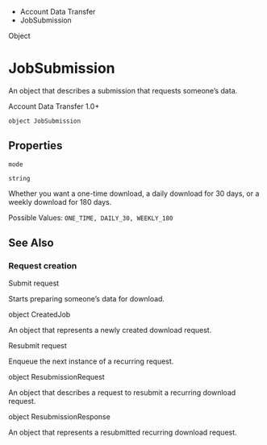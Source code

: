 

- Account Data Transfer
-  JobSubmission 

Object

# JobSubmission

An object that describes a submission that requests someone’s data.

Account Data Transfer 1.0+

``` source
object JobSubmission
```

## Properties

`mode`

`string`

Whether you want a one-time download, a daily download for 30 days, or a weekly download for 180 days.

Possible Values: `ONE_TIME, DAILY_30, WEEKLY_180`

## See Also

### Request creation

Submit request

Starts preparing someone’s data for download.

object CreatedJob

An object that represents a newly created download request.

Resubmit request

Enqueue the next instance of a recurring request.

object ResubmissionRequest

An object that describes a request to resubmit a recurring download request.

object ResubmissionResponse

An object that represents a resubmitted recurring download request.

